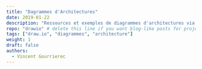 ```yaml
---
title: "Dagrammes d'Architectures"
date: 2019-01-22
description: "Ressources et exemples de diagrammes d'architectures via le logiciel Draw.io"
repo: "drawio" # delete this line if you want blog-like posts for projects
tags: ["draw.io", "diagrammes", "architecture"]
weight: 1
draft: false
authors:
  - Vincent Gourrierec
---
```

